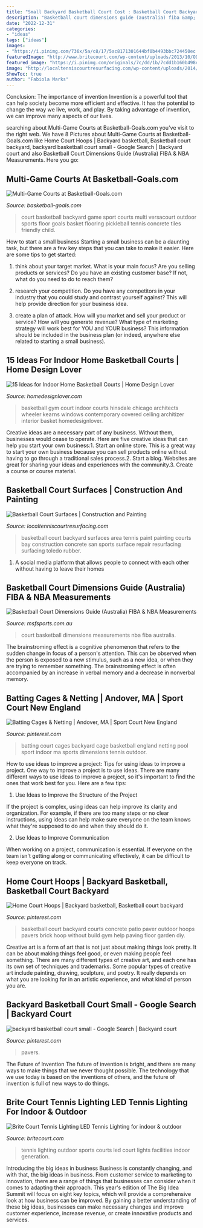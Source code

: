 ```yaml
---
title: "Small Backyard Basketball Court Cost : Basketball Court Backyard Surfaces Area Tennis Paint Painting Courts Bay Construction Concrete San Sports Surface Repair Resurfacing Surfacing Toledo Rubber"
description: "Basketball court dimensions guide (australia) fiba &amp; nba measurements"
date: "2022-12-31"
categories:
- "ideas"
tags: ["ideas"]
images:
- "https://i.pinimg.com/736x/5a/c8/17/5ac8171301644bf0b4493bbc724450ec.jpg"
featuredImage: "http://www.britecourt.com/wp-content/uploads/2013/10/OD-Thumb-Large-4.jpg"
featured_image: "https://i.pinimg.com/originals/7c/dd/1b/7cdd1b160b498e6ac984dc66f8d2a4e0.jpg"
image: "http://localtenniscourtresurfacing.com/wp-content/uploads/2014/07/BasketballCourtSurfaces.jpg"
ShowToc: true
author: "Fabiola Marks"
---
```



Conclusion: The importance of invention
Invention is a powerful tool that can help society become more efficient and effective. It has the potential to change the way we live, work, and play. By taking advantage of invention, we can improve many aspects of our lives.

	

		
searching about Multi-Game Courts at Basketball-Goals.com you've visit to the right web. We have 8 Pictures about Multi-Game Courts at Basketball-Goals.com like Home Court Hoops | Backyard basketball, Basketball court backyard, backyard basketball court small - Google Search | Backyard court and also Basketball Court Dimensions Guide (Australia) FIBA &amp; NBA Measurements. Here you go:
		
    
## Multi-Game Courts At Basketball-Goals.com

<img loading=lazy src="https://www.basketball-goals.com/images/backyard-multi-game-court.jpg" onerror="this.onerror=null;this.src='https://tse3.mm.bing.net/th?id=OIP.N9TPAF4xJmuj8e-8Y-MqHgHaFS&amp;pid=15.1';" alt="Multi-Game Courts at Basketball-Goals.com">

_Source: basketball-goals.com_

>court basketball backyard game sport courts multi versacourt outdoor sports floor goals basket flooring pickleball tennis concrete tiles friendly child. 

	

How to start a small business
Starting a small business can be a daunting task, but there are a few key steps that you can take to make it easier. Here are some tips to get started:
1. think about your target market. What is your main focus? Are you selling products or services? Do you have an existing customer base? If not, what do you need to do to reach them?

2. research your competition. Do you have any competitors in your industry that you could study and contrast yourself against? This will help provide direction for your business idea.

3. create a plan of attack. How will you market and sell your product or service? How will you generate revenue? What type of marketing strategy will work best for YOU and YOUR business? This information should be included in the business plan (or indeed, anywhere else related to starting a small business).

    
## 15 Ideas For Indoor Home Basketball Courts | Home Design Lover

<img loading=lazy src="https://homedesignlover.com/wp-content/uploads/2014/04/11-hindsdale.jpg" onerror="this.onerror=null;this.src='https://tse1.mm.bing.net/th?id=OIP.RICRqn13byfd0-BvuzPZiAHaFL&amp;pid=15.1';" alt="15 Ideas for Indoor Home Basketball Courts | Home Design Lover">

_Source: homedesignlover.com_

>basketball gym court indoor courts hinsdale chicago architects wheeler kearns windows contemporary covered ceiling architizer interior basket homedesignlover. 

	

Creative ideas are a necessary part of any business. Without them, businesses would cease to operate. Here are five creative ideas that can help you start your own business:1. Start an online store. This is a great way to start your own business because you can sell products online without having to go through a traditional sales process.2. Start a blog. Websites are great for sharing your ideas and experiences with the community.3. Create a course or course material.

    
## Basketball Court Surfaces | Construction And Painting

<img loading=lazy src="http://localtenniscourtresurfacing.com/wp-content/uploads/2014/07/BasketballCourtSurfaces.jpg" onerror="this.onerror=null;this.src='https://tse2.mm.bing.net/th?id=OIP.pUQEu5rQdrcdehn6IbtY5gHaFj&amp;pid=15.1';" alt="Basketball Court Surfaces | Construction and Painting">

_Source: localtenniscourtresurfacing.com_

>basketball court backyard surfaces area tennis paint painting courts bay construction concrete san sports surface repair resurfacing surfacing toledo rubber. 

	

1. A social media platform that allows people to connect with each other without having to leave their homes 

    
## Basketball Court Dimensions Guide (Australia) FIBA &amp; NBA Measurements

<img loading=lazy src="https://static.msfsports.com.au/wp-content/uploads/2019/10/court-measurements.png" onerror="this.onerror=null;this.src='https://tse3.mm.bing.net/th?id=OIP.wTECDyMfyZ3qjDx-pnPVpgHaDq&amp;pid=15.1';" alt="Basketball Court Dimensions Guide (Australia) FIBA &amp; NBA Measurements">

_Source: msfsports.com.au_

>court basketball dimensions measurements nba fiba australia. 

	

The brainstroming effect is a cognitive phenomenon that refers to the sudden change in focus of a person's attention. This can be observed when the person is exposed to a new stimulus, such as a new idea, or when they are trying to remember something. The brainstroming effect is often accompanied by an increase in verbal memory and a decrease in nonverbal memory.

    
## Batting Cages &amp; Netting | Andover, MA | Sport Court New England

<img loading=lazy src="https://i.pinimg.com/originals/7c/dd/1b/7cdd1b160b498e6ac984dc66f8d2a4e0.jpg" onerror="this.onerror=null;this.src='https://tse2.mm.bing.net/th?id=OIP.5-I5p_ei3MlckVjh_tWe_wHaHd&amp;pid=15.1';" alt="Batting Cages &amp; Netting | Andover, MA | Sport Court New England">

_Source: pinterest.com_

>batting court cages backyard cage basketball england netting pool sport indoor ma sports dimensions tennis outdoor. 

	

How to use ideas to improve a project: Tips for using ideas to improve a project.
One way to improve a project is to use ideas. There are many different ways to use ideas to improve a project, so it's important to find the ones that work best for you. Here are a few tips:
1. Use Ideas to Improve the Structure of the Project

If the project is complex, using ideas can help improve its clarity and organization. For example, if there are too many steps or no clear instructions, using ideas can help make sure everyone on the team knows what they're supposed to do and when they should do it.

2. Use Ideas to Improve Communication

When working on a project, communication is essential. If everyone on the team isn't getting along or communicating effectively, it can be difficult to keep everyone on track.

    
## Home Court Hoops | Backyard Basketball, Basketball Court Backyard

<img loading=lazy src="https://i.pinimg.com/736x/45/25/72/4525729ee17d260c0c9872d28298045e--backyard-basketball-court-backyard-sport-court.jpg" onerror="this.onerror=null;this.src='https://tse4.mm.bing.net/th?id=OIP.CNjQqgIaYstOySU-cPV6SwHaJ6&amp;pid=15.1';" alt="Home Court Hoops | Backyard basketball, Basketball court backyard">

_Source: pinterest.com_

>basketball court backyard courts concrete patio paver outdoor hoops pavers brick hoop without build gym help paving floor garden diy. 

	

Creative art is a form of art that is not just about making things look pretty. It can be about making things feel good, or even making people feel something. There are many different types of creative art, and each one has its own set of techniques and trademarks. Some popular types of creative art include painting, drawing, sculpture, and poetry. It really depends on what you are looking for in an artistic experience, and what kind of person you are.

    
## Backyard Basketball Court Small - Google Search | Backyard Court

<img loading=lazy src="https://i.pinimg.com/736x/5a/c8/17/5ac8171301644bf0b4493bbc724450ec.jpg" onerror="this.onerror=null;this.src='https://tse3.mm.bing.net/th?id=OIP.ui4GXbUSI5N7a1BV3MakPwHaEt&amp;pid=15.1';" alt="backyard basketball court small - Google Search | Backyard court">

_Source: pinterest.com_

>pavers. 

	

The Future of Invention
The future of invention is bright, and there are many ways to make things that we never thought possible. The technology that we use today is based on the inventions of others, and the future of invention is full of new ways to do things.

    
## Brite Court Tennis Lighting LED Tennis Lighting For Indoor &amp; Outdoor

<img loading=lazy src="http://www.britecourt.com/wp-content/uploads/2013/10/OD-Thumb-Large-4.jpg" onerror="this.onerror=null;this.src='https://tse4.mm.bing.net/th?id=OIP.jrr32xItFEx5sFP7XxAOXQHaE8&amp;pid=15.1';" alt="Brite Court Tennis Lighting LED Tennis Lighting for indoor &amp; outdoor">

_Source: britecourt.com_

>tennis lighting outdoor sports courts led court lights facilities indoor generation. 

	

Introducing the big ideas in business
Business is constantly changing, and with that, the big ideas in business. From customer service to marketing to innovation, there are a range of things that businesses can consider when it comes to adapting their approach. 
This year's edition of The Big Idea Summit will focus on eight key topics, which will provide a comprehensive look at how business can be improved. By gaining a better understanding of these big ideas, businesses can make necessary changes and improve customer experience, increase revenue, or create innovative products and services.

